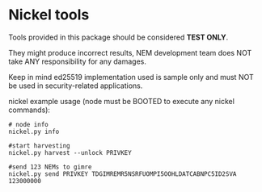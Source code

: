 Nickel tools
============

Tools provided in this package should be considered **TEST ONLY**.

They might produce incorrect results, NEM development team does NOT take ANY responsibility for any damages.

Keep in mind ed25519 implementation used is sample only and must NOT be used in security-related applications.


nickel example usage (node must be BOOTED to execute any nickel commands):

```
# node info
nickel.py info

#start harvesting
nickel.py harvest --unlock PRIVKEY

#send 123 NEMs to gimre
nickel.py send PRIVKEY TDGIMREMR5NSRFUOMPI5OOHLDATCABNPC5ID2SVA 123000000
```
